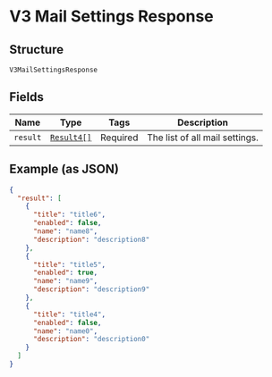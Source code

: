 
# V3 Mail Settings Response

## Structure

`V3MailSettingsResponse`

## Fields

| Name | Type | Tags | Description |
|  --- | --- | --- | --- |
| `result` | [`Result4[]`](../../doc/models/result-4.md) | Required | The list of all mail settings. |

## Example (as JSON)

```json
{
  "result": [
    {
      "title": "title6",
      "enabled": false,
      "name": "name8",
      "description": "description8"
    },
    {
      "title": "title5",
      "enabled": true,
      "name": "name9",
      "description": "description9"
    },
    {
      "title": "title4",
      "enabled": false,
      "name": "name0",
      "description": "description0"
    }
  ]
}
```

